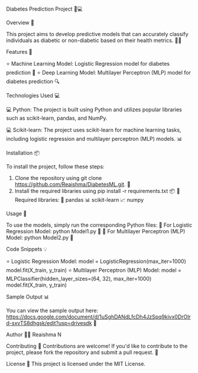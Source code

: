 Diabetes Prediction Project 🤖💻

Overview 📝

This project aims to develop predictive models that can accurately classify individuals as diabetic or non-diabetic based on their health metrics. 🏥💊

Features 🎯

⭐️ Machine Learning Model: Logistic Regression model for diabetes prediction 🤔
⭐️ Deep Learning Model: Multilayer Perceptron (MLP) model for diabetes prediction 🔍

Technologies Used 💻

💻 Python: The project is built using Python and utilizes popular libraries such as scikit-learn, pandas, and NumPy. 

💻 Scikit-learn: The project uses scikit-learn for machine learning tasks, including logistic regression and multilayer perceptron (MLP) models. 📊

Installation 📦

To install the project, follow these steps:
1. Clone the repository using git clone https://github.com/Reaishma/DiabetesML.git. 📁
2. Install the required libraries using pip install -r requirements.txt 📦
📝 Required libraries:
📝 pandas
📊 scikit-learn
📈 numpy

Usage 🤝

To use the models, simply run the corresponding Python files:
📄 For Logistic Regression Model: python Model1.py 🚀
📄 For Multilayer Perceptron (MLP) Model: python Model2.py 🚀

Code Snippets 💡

⭐️ Logistic Regression Model:
model = LogisticRegression(max_iter=1000)
model.fit(X_train, y_train) 
⭐️ Multilayer Perceptron (MLP) Model:
model = MLPClassifier(hidden_layer_sizes=(64, 32), max_iter=1000)
model.fit(X_train, y_train) 

Sample Output 📊

You can view the sample output here: https://docs.google.com/document/d/1uSghDANdLfcDh4JzSpq9kivx0DrOlrd-sxvTS8dhgsk/edit?usp=drivesdk 📄

Author 👩‍💻
Reaishma N 

Contributing 🤝
Contributions are welcome! If you'd like to contribute to the project, please fork the repository and submit a pull request. 🤝

License 📜
This project is licensed under the MIT License.